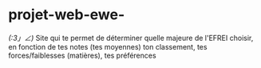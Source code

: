 # projet-web-ewe-
_(:3」∠)_
Site qui te permet de déterminer quelle majeure de l'EFREI choisir, en fonction de tes notes (tes moyennes) ton classement, tes forces/faiblesses (matières), tes préférences

